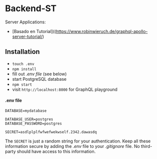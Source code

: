 # Backend-ST

Server Applications:

* [Basado en Tutorial]((https://www.robinwieruch.de/graphql-apollo-server-tutorial/)


<!-- ## Features of Client + Server

* React (create-react-app) with Apollo Client
  * Queries, Mutations, Subscriptions
* Node.js with Express and Apollo Server
  * cursor-based Pagination
* PostgreSQL Database with Sequelize
  * entities: users, messages
* Authentication
  * powered by JWT and local storage
  * Sign Up, Sign In, Sign Out
* Authorization
  * protected endpoint (e.g. verify valid session)
  * protected resolvers (e.g. e.g. session-based, role-based)
  * protected routes (e.g. session-based, role-based)
* performance optimizations
  * example of using Facebook's dataloader
* E2E testing -->

## Installation

* `touch .env`
* `npm install`
* fill out *.env file* (see below)
* start PostgreSQL database
* `npm start`
* visit `http://localhost:8000` for GraphQL playground

#### .env file

```
DATABASE=mydatabase

DATABASE_USER=postgres
DATABASE_PASSWORD=postgres

SECRET=asdlplplfwfwefwekwself.2342.dawasdq
```

The `SECRET` is just a random string for your authentication. Keep all these information secure by adding the *.env* file to your *.gitignore* file. No third-party should have access to this information.
